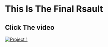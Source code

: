 # This Is The Final Rsault

## Click The video 

[![Project 1](https://markdown-videos-api.jorgenkh.no/url?url=https%3A%2F%2Fyoutu.be%2FI1RstR9RuTk)](https://youtu.be/I1RstR9RuTk)